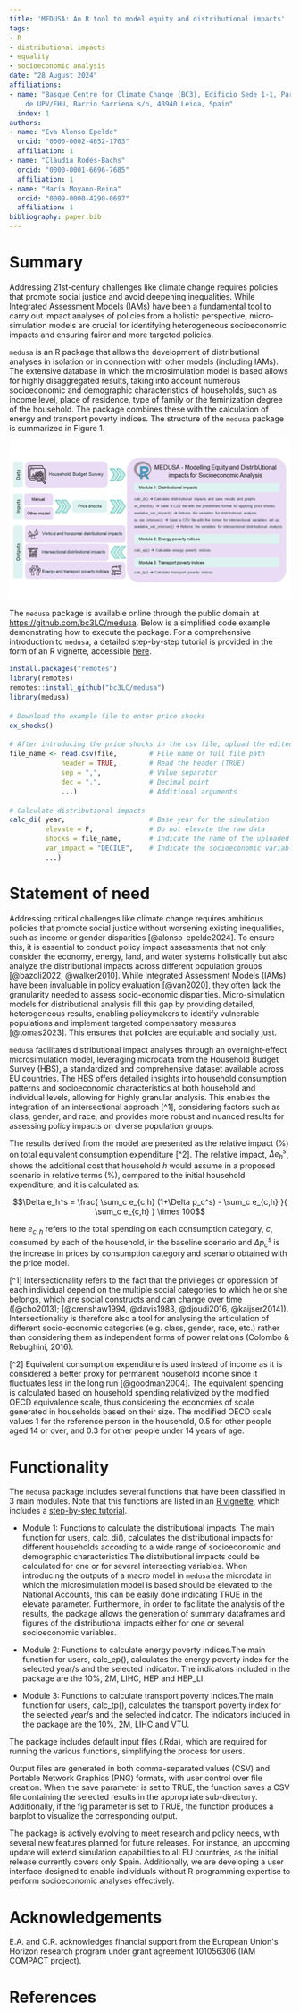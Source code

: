 ```yaml
---
title: 'MEDUSA: An R tool to model equity and distributional impacts'
tags:
- R
- distributional impacts
- equality
- socioeconomic analysis
date: "28 August 2024"
affiliations:
- name: "Basque Centre for Climate Change (BC3), Edificio Sede 1-1, Parque Científico
    de UPV/EHU, Barrio Sarriena s/n, 48940 Leioa, Spain"
  index: 1
authors:
- name: "Eva Alonso-Epelde"
  orcid: "0000-0002-4052-1703"
  affiliation: 1
- name: "Clàudia Rodés-Bachs"
  orcid: "0000-0001-6696-7685"
  affiliation: 1
- name: "María Moyano-Reina"
  orcid: "0009-0000-4290-0697"
  affiliation: 1
bibliography: paper.bib
---
```


# Summary

Addressing 21st-century challenges like climate change requires policies that promote social justice and avoid deepening inequalities. While Integrated Assessment Models (IAMs) have been a fundamental tool to carry out impact analyses of policies from a holistic perspective, micro-simulation models are crucial for identifying heterogeneous socioeconomic impacts and ensuring fairer and more targeted policies.

`medusa` is an R package that allows the development of distributional analyses in isolation or in connection with other models (including IAMs). The extensive database in which the microsimulation model is based allows for highly disaggregated results, taking into account numerous socioeconomic and demographic characteristics of households, such as income level, place of residence, type of family or the feminization degree of the household. The package combines these with the calculation of energy and transport poverty indices. The structure of the `medusa` package is summarized in Figure 1.

![Structure of the `medusa` package](figure1.png)

The `medusa` package is available online through the public domain at <https://github.com/bc3LC/medusa>. Below is a simplified code example demonstrating how to execute the package. For a comprehensive introduction to `medusa`, a detailed step-by-step tutorial is provided in the form of an R vignette, accessible [here](https://bc3lc.github.io/medusa/).

``` r
install.packages("remotes")
library(remotes)
remotes::install_github("bc3LC/medusa")
library(medusa)

# Download the example file to enter price shocks
ex_shocks() 

# After introducing the price shocks in the csv file, upload the edited file
file_name <- read.csv(file,        # File name or full file path
             header = TRUE,        # Read the header (TRUE)
             sep = ",",            # Value separator
             dec = ".",            # Decimal point
             ...)                  # Additional arguments

# Calculate distributional impacts
calc_di( year,                     # Base year for the simulation
         elevate = F,              # Do not elevate the raw data
         shocks = file_name,       # Indicate the name of the uploaded file
         var_impact = "DECILE",    # Indicate the socioeconomic variable
         ...)
```

# Statement of need

Addressing critical challenges like climate change requires ambitious policies that promote social justice without worsening existing inequalities, such as income or gender disparities [@alonso-epelde2024]. To ensure this, it is essential to conduct policy impact assessments that not only consider the economy, energy, land, and water systems holistically but also analyze the distributional impacts across different population groups [@bazoli2022, @walker2010]. While Integrated Assessment Models (IAMs) have been invaluable in policy evaluation [@van2020], they often lack the granularity needed to assess socio-economic disparities. Micro-simulation models for distributional analysis fill this gap by providing detailed, heterogeneous results, enabling policymakers to identify vulnerable populations and implement targeted compensatory measures [@tomas2023]. This ensures that policies are equitable and socially just.

`medusa` facilitates distributional impact analyses through an overnight-effect microsimulation model, leveraging microdata from the Household Budget Survey (HBS), a standardized and comprehensive dataset available across EU countries. The HBS offers detailed insights into household consumption patterns and socioeconomic characteristics at both household and individual levels, allowing for highly granular analysis. This enables the integration of an intersectional approach [\^1], considering factors such as class, gender, and race, and provides more robust and nuanced results for assessing policy impacts on diverse population groups.

The results derived from the model are presented as the relative impact (%) on total equivalent consumption expenditure [\^2]. The relative impact, $\Delta e_h^s$, shows the additional cost that household $h$ would assume in a proposed scenario in relative terms (%), compared to the initial household expenditure, and it is calculated as:

$$\Delta e_h^s = \frac{ \sum_c e_{c,h} (1+\Delta p_c^s) - \sum_c e_{c,h} }{ \sum_c e_{c,h} } \times 100$$

here $e_{c,h}$ refers to the total spending on each consumption category, $c$, consumed by each of the household, in the baseline scenario and $\Delta p_c^s$ is the increase in prices by consumption category and scenario obtained with the price model.

[\^1] Intersectionality refers to the fact that the privileges or oppression of each individual depend on the multiple social categories to which he or she belongs, which are social constructs and can change over time ([@cho2013]; [@crenshaw1994, @davis1983, @djoudi2016, @kaijser2014]). Intersectionality is therefore also a tool for analysing the articulation of different socio-economic categories (e.g. class, gender, race, etc.) rather than considering them as independent forms of power relations (Colombo & Rebughini, 2016).

[\^2] Equivalent consumption expenditure is used instead of income as it is considered a better proxy for permanent household income since it fluctuates less in the long run [@goodman2004]. The equivalent spending is calculated based on household spending relativized by the modified OECD equivalence scale, thus considering the economies of scale generated in households based on their size. The modified OECD scale values 1 for the reference person in the household, 0.5 for other people aged 14 or over, and 0.3 for other people under 14 years of age.

# Functionality

The `medusa` package includes several functions that have been classified in 3 main modules. Note that this functions are listed in an [R vignette](https://bc3lc.github.io/medusa/), which includes a [step-by-step tutorial](https://bc3lc.github.io/medusa/articles/Tutorials.html).

-   Module 1: Functions to calculate the distributional impacts. The main function for users, calc_di(), calculates the distributional impacts for different households according to a wide range of socioeconomic and demographic characteristics.The distributional impacts could be calculated for one or for several intersecting variables. When introducing the outputs of a macro model in `medusa` the microdata in which the microsimulation model is based should be elevated to the National Accounts, this can be easily done indicating TRUE in the elevate parameter. Furthermore, in order to facilitate the analysis of the results, the package allows the generation of summary dataframes and figures of the distributional impacts either for one or several socioeconomic variables.

-   Module 2: Functions to calculate energy poverty indices.The main function for users, calc_ep(), calculates the energy poverty index for the selected year/s and the selected indicator. The indicators included in the package are the 10%, 2M, LIHC, HEP and HEP_LI.

-   Module 3: Functions to calculate transport poverty indices.The main function for users, calc_tp(), calculates the transport poverty index for the selected year/s and the selected indicator. The indicators included in the package are the 10%, 2M, LIHC and VTU.

The package includes default input files (.Rda), which are required for running the various functions, simplifying the process for users.

Output files are generated in both comma-separated values (CSV) and Portable Network Graphics (PNG) formats, with user control over file creation. When the save parameter is set to TRUE, the function saves a CSV file containing the selected results in the appropriate sub-directory. Additionally, if the fig parameter is set to TRUE, the function produces a barplot to visualize the corresponding output.

The package is actively evolving to meet research and policy needs, with several new features planned for future releases. For instance, an upcoming update will extend simulation capabilities to all EU countries, as the initial release currently covers only Spain. Additionally, we are developing a user interface designed to enable individuals without R programming expertise to perform socioeconomic analyses effectively.

# Acknowledgements

E.A. and C.R. acknowledges financial support from the European Union's Horizon research program under grant agreement 101056306 (IAM COMPACT project).

# References
